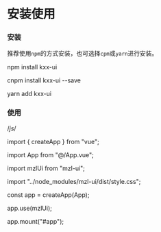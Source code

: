 <h1>安装使用</h1>

<h3>安装</h3>
<p>推荐使用<code>npm</code>的方式安装，也可选择<code>cpm</code>或<code>yarn</code>进行安装。</p>

npm install kxx-ui

cnpm install  kxx-ui --save

yarn add kxx-ui

<h3>使用</h3>
<p></p>

/*js*/

import { createApp } from "vue";

import App from "@/App.vue";

import mzlUi from "mzl-ui";

import "../node_modules/mzl-ui/dist/style.css";

const app = createApp(App);

app.use(mzlUi);

app.mount("#app");
